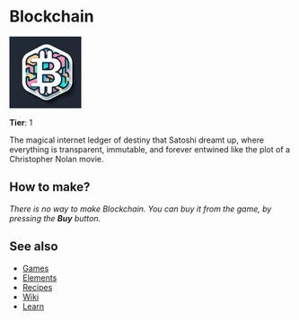 # Blockchain

![](../images/item.blockchain.png)

**Tier**: 1

The magical internet ledger of destiny that Satoshi dreamt up, where everything is transparent, immutable, and forever entwined like the plot of a Christopher Nolan movie.

## How to make?

_There is no way to make Blockchain. You can buy it from the game, by pressing the **Buy** button._

## See also

* [Games](/wiki/games)
* [Elements](/wiki/elements)
* [Recipes](/wiki/recipes)
* [Wiki](/wiki/index)
* [Learn](/learn/index)